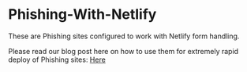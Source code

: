# Phishing-With-Netlify

These are Phishing sites configured to work with Netlify form handling.

Please read our blog post here on how to use them for extremely rapid deploy of Phishing sites: [Here](https://www.google.com)
